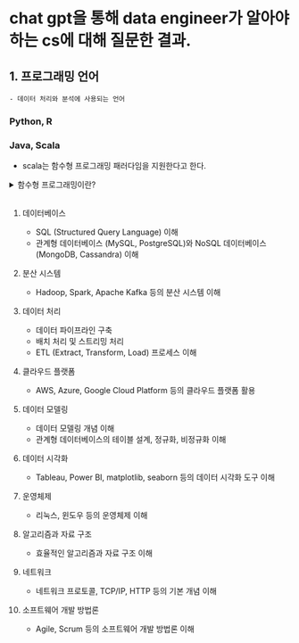# chat gpt을 통해 data engineer가 알아야 하는 cs에 대해 질문한 결과.

## 1. 프로그래밍 언어
    - 데이터 처리와 분석에 사용되는 언어
### Python, R 


### Java, Scala
- scala는 함수형 프로그래밍 패러다임을 지원한다고 한다.
<details>
<summary>함수형 프로그래밍이란?</summary>

- Functional Programming은 프로그래밍 패러다임 중 하나로, 계산을 수학적 함수의 평가로 간주하는 방식을 강조한다. 특징은 다음과 같다.
1. 불변성(Immutability) : 데이터는 변경되지 않고 불변하다. 함수의 내부와 외부에 같은 명의 변수가 존재하더라도 매개변수로 전달하지 않았다면, 새로운 데이터를 생성하여 조작한다. <br> 또한 함수 내부의 동작으로 함수 외부는 영향받지 않는다.
데이터가 변경되지 않으므로 다른 부분에서 해당 데이터롤 공유할 수 있고, 동시성을 가진채로 병렬처리를 쉽게 구현할 수 있다.
2. 순수 함수(Pure Function) : 순수 함수는 같은 입력에 대해 항상 같은 출력을 반환하며, 부작용이 없는 함수이다. 부작용이란, 함수 외부의 상태를 변경하거나 예측할 수 없는 다른 동작을 수행하는 것을 의미한다. 입력에만 의존하기 때문에 테스트 및 디버깅이 용이하다. 또한 순수 함수는 독립적으로 실행될 수 있기 때문에 코드의 재사용성과 모듈성을 높여준다. 병렬 처리와 최적화를 용이하게 한다.
3. 불변성 데이터 구조(immutable Data Sturctures) : 데이터를 변경하는 대신 새로운 데이터 구조를 생성하여 데이터를 조작한다. 이는 기존 데이터의 불변성을 유지하면서 새로운 데이터를 생성하는 것을 의미한다. 
4. 고계 함수(Higher-Order Functions) : 함수를 값으로 다룰 수 있다. 함수를 다른 함수의 인자로 전달하거나 함수를 반환할 수 있다는 의미이다. 코드의 추상화 수준과 재사용성을 높이고, 모듈성을 강화할 수 있다. 고계 함수는 라이브러리 함수를 조합하거나 필터링, 매핑 등의 작업을 수행하는 데 사용될 수 있다.

    <details>
    <summary>고계 함수의 사용예시</summary>
    
    **고계 함수**

    고계 함수는 다른 함수를 인자로 받거나 함수를 반환하는 함수이다. 이를 활용하여 라이브러리 함수를 조합하거나 필터링, 매핑 등의 작업을 수행할 수 있다.

    예를 들어, JavaScript에서 배열(Array)을 다루는 고계 함수인 `map`과 `filter`를 사용해보자.

   1. `map` 함수는 배열의 각 요소에 대해 주어진 함수를 적용한 결과로 새로운 배열을 생성한다. 이때, `map` 함수는 콜백 함수를 인자로 받아 각 요소에 적용하여 결과를 반환한다.

    ```javascript
    const numbers = [1, 2, 3, 4, 5];

    // 각 요소에 대해 제곱한 새로운 배열 생성
    const squaredNumbers = numbers.map((num) => num ** 2);
    console.log(squaredNumbers); // 출력: [1, 4, 9, 16, 25]
    ```

   2. `filter` 함수는 주어진 함수를 사용하여 배열의 요소를 필터링하여 새로운 배열을 생성한다. 이때, `filter` 함수는 필터링 조건을 정의하는 콜백 함수를 인자로 받는다.

    ```javascript
    const numbers = [1, 2, 3, 4, 5];

    // 짝수만 필터링한 새로운 배열 생성
    const evenNumbers = numbers.filter((num) => num % 2 === 0);
    console.log(evenNumbers); // 출력: [2, 4]
    ```

    위 예시에서는 `map`과 `filter`와 같은 고계 함수를 사용하여 배열의 요소를 변환하고 필터링하는 방법을 보여주었다. 고계 함수를 조합하여 더 복잡한 작업을 수행할 수도 있다. 이러한 고계 함수들은 라이브러리에서 제공되며 다양한 작업에 유용하게 활용될 수 있다.

    </details><br>

1. 재귀(Recursion) : 재귀를 반복문 대신 사용할 수 있다. 재귀는 함수가 자기 자신을 호출하는 것을 의미한다. 반복적인 작업을 간결하고 추상화된 방식으로 처리할 수 있다.<br>재귀는 코드의 가독성을 높이고 추상화 수준을 높여준다. 


</details><br>


1. 데이터베이스
    - SQL (Structured Query Language) 이해
    - 관계형 데이터베이스 (MySQL, PostgreSQL)와 NoSQL 데이터베이스 (MongoDB, Cassandra) 이해

2. 분산 시스템
    - Hadoop, Spark, Apache Kafka 등의 분산 시스템 이해

3. 데이터 처리
    - 데이터 파이프라인 구축
    - 배치 처리 및 스트리밍 처리
    - ETL (Extract, Transform, Load) 프로세스 이해

4. 클라우드 플랫폼
    - AWS, Azure, Google Cloud Platform 등의 클라우드 플랫폼 활용

5. 데이터 모델링
    - 데이터 모델링 개념 이해
    - 관계형 데이터베이스의 테이블 설계, 정규화, 비정규화 이해

6. 데이터 시각화
    - Tableau, Power BI, matplotlib, seaborn 등의 데이터 시각화 도구 이해

7. 운영체제
    - 리눅스, 윈도우 등의 운영체제 이해

8. 알고리즘과 자료 구조
    - 효율적인 알고리즘과 자료 구조 이해

9.  네트워크
    - 네트워크 프로토콜, TCP/IP, HTTP 등의 기본 개념 이해

10. 소프트웨어 개발 방법론
    - Agile, Scrum 등의 소프트웨어 개발 방법론 이해
